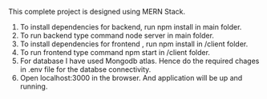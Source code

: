 This complete project is designed using MERN Stack.

1.  To install dependencies for backend, run npm install in main folder.
2.  To run backend type command node server in main folder.
3.  To install dependencies for frontend , run npm install in /client folder.
4.  To run frontend type command npm start in /client folder.
5.  For database I have used Mongodb atlas. Hence do the required chages in .env file for the databse connectivity.
6.  Open localhost:3000 in the browser. And application will be up and running.
